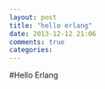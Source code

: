 ```yaml
---
layout: post
title: "hello erlang"
date: 2013-12-12 21:06
comments: true
categories: 
---
```


#Hello Erlang
